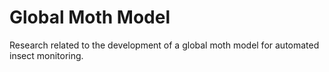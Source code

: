 # Global Moth Model
Research related to the development of a global moth model for automated insect monitoring.